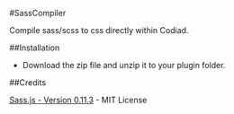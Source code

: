 #SassCompiler

Compile sass/scss to css directly within Codiad.

##Installation

- Download the zip file and unzip it to your plugin folder.

##Credits

[Sass.js - Version 0.11.3](https://github.com/medialize/sass.js) - MIT License